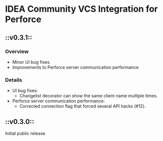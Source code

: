 # IDEA Community VCS Integration for Perforce

## ::v0.3.1::

### Overview

* Minor UI bug fixes.
* Improvements to Perforce server communication performance

### Details

* UI bug fixes:
    * Changelist decorator can show the same client name multiple times.
* Perforce server communication performance:
    * Corrected connection flag that forced several API hacks (#12).


## ::v0.3.0::

Initial public release


